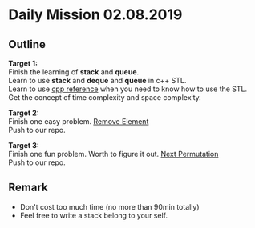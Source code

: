 # Daily Mission 02.08.2019
## Outline 
__Target 1:__  
Finish the learning of **stack** and **queue**.  
Learn to use **stack** and **deque** and **queue** in c++ STL.  
Learn to use [cpp reference](https://en.cppreference.com/w/) when you need to know how to use the STL.   
Get the concept of time complexity and space complexity. 

__Target 2:__  
Finish one easy problem.
[Remove Element](https://leetcode.com/problems/remove-element/)  
Push to our repo.

__Target 3:__  
Finish one fun problem. Worth to figure it out.
[Next Permutation](https://leetcode.com/problems/next-permutation/)  
Push to our repo.

## Remark
* Don't cost too much time (no more than 90min totally)
* Feel free to write a stack belong to your self.